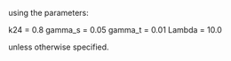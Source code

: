 using the parameters:

k24 = 0.8
gamma_s = 0.05
gamma_t = 0.01
Lambda = 10.0

unless otherwise specified.
